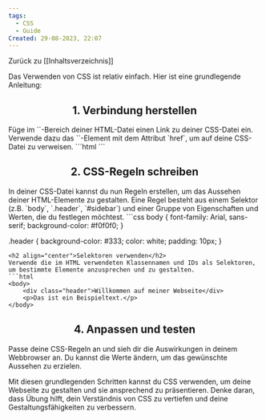 ```yaml
---
tags:
  - CSS
  - Guide
Created: 29-08-2023, 22:07
---
```

Zurück zu [[Inhaltsverzeichnis]]

Das Verwenden von CSS ist relativ einfach. Hier ist eine grundlegende Anleitung:

<h2 align="center"> 1. Verbindung herstellen </h2>
Füge im `<head>`-Bereich deiner HTML-Datei einen Link zu deiner CSS-Datei ein. Verwende dazu das `<link>`-Element mit dem Attribut `href`, um auf deine CSS-Datei zu verweisen.
```html
<head>
	<link rel="stylesheet" href="dein-styles.css">
</head>
```
<h2 align="center"> 2. CSS-Regeln schreiben </h2>
In deiner CSS-Datei kannst du nun Regeln erstellen, um das Aussehen deiner HTML-Elemente zu gestalten. Eine Regel besteht aus einem Selektor (z.B. `body`, `.header`, `#sidebar`) und einer Gruppe von Eigenschaften und Werten, die du festlegen möchtest.
```css 
body {
    font-family: Arial, sans-serif;
    background-color: #f0f0f0;
}

.header {
    background-color: #333;
    color: white;
    padding: 10px;
}
```
<h2 align="center">Selektoren verwenden</h2>
Verwende die im HTML verwendeten Klassennamen und IDs als Selektoren, um bestimmte Elemente anzusprechen und zu gestalten.
```html
<body>
    <div class="header">Willkommen auf meiner Webseite</div>
    <p>Das ist ein Beispieltext.</p>
</body>
```
<h2 align="center">4. Anpassen und testen</h2>
Passe deine CSS-Regeln an und sieh dir die Auswirkungen in deinem Webbrowser an. Du kannst die Werte ändern, um das gewünschte Aussehen zu erzielen.

Mit diesen grundlegenden Schritten kannst du CSS verwenden, um deine Webseite zu gestalten und sie ansprechend zu präsentieren. Denke daran, dass Übung hilft, dein Verständnis von CSS zu vertiefen und deine Gestaltungsfähigkeiten zu verbessern.